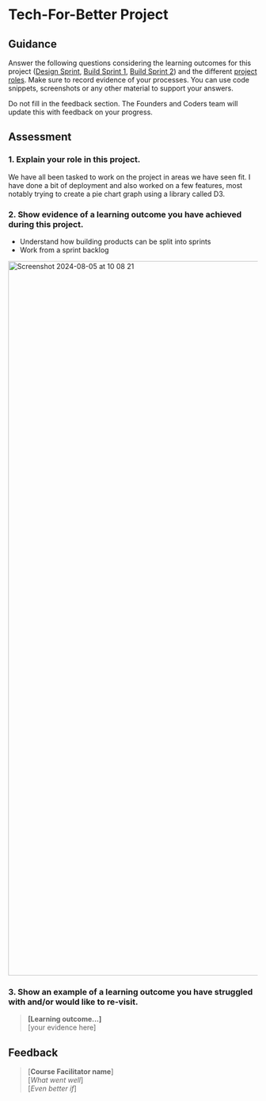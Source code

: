 # Tech-For-Better Project
## Guidance
Answer the following questions considering the learning outcomes for this project ([Design Sprint](https://learn.foundersandcoders.com/course/syllabus/developer/projects/tfb-design/learning-outcomes/), [Build Sprint 1](https://learn.foundersandcoders.com/course/syllabus/developer/projects/tfb-build-1/learning-outcomes/), [Build Sprint 2](https://learn.foundersandcoders.com/course/syllabus/developer/projects/tfb-build-2/learning-outcomes/)) and the different [project roles](https://learn.foundersandcoders.com/course/handbook/project-team/). Make sure to record evidence of your processes. You can use code snippets, screenshots or any other material to support your answers.

Do not fill in the feedback section. The Founders and Coders team will update this with feedback on your progress.

## Assessment
### 1. Explain your role in this project. 
We have all been tasked to work on the project in areas we have seen fit. I have done a bit of deployment and also worked on a few features, most notably trying to create a pie chart graph using a library called D3. 

### 2. Show evidence of a learning outcome you have achieved during this project.

* Understand how building products can be split into sprints
* Work from a sprint backlog

<img width="1440" alt="Screenshot 2024-08-05 at 10 08 21" src="https://github.com/user-attachments/assets/7af4cac5-046b-470c-b7b1-586ccdf32675">

### 3. Show an example of a learning outcome you have struggled with and/or would like to re-visit.
> **[Learning outcome...]**  
> [your evidence here]

## Feedback
> [**Course Facilitator name**]  
> [*What went well*]  
> [*Even better if*]
